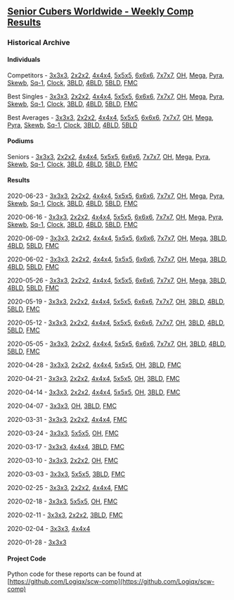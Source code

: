 <style>table {white-space: nowrap;}</style>

## [Senior Cubers Worldwide - Weekly Comp Results](/scw-comp/results/)
### Historical Archive
#### Individuals
Competitors - [3x3x3](333/persons.md), [2x2x2](222/persons.md), [4x4x4](444/persons.md), [5x5x5](555/persons.md), [6x6x6](666/persons.md), [7x7x7](777/persons.md), [OH](333oh/persons.md), [Mega](minx/persons.md), [Pyra](pyram/persons.md), [Skewb](skewb/persons.md), [Sq-1](sq1/persons.md), [Clock](clock/persons.md), [3BLD](333bf/persons.md), [4BLD](444bf/persons.md), [5BLD](555bf/persons.md), [FMC](333fm/persons.md)

Best Singles - [3x3x3](333/singles.md), [2x2x2](222/singles.md), [4x4x4](444/singles.md), [5x5x5](555/singles.md), [6x6x6](666/singles.md), [7x7x7](777/singles.md), [OH](333oh/singles.md), [Mega](minx/singles.md), [Pyra](pyram/singles.md), [Skewb](skewb/singles.md), [Sq-1](sq1/singles.md), [Clock](clock/singles.md), [3BLD](333bf/singles.md), [4BLD](444bf/singles.md), [5BLD](555bf/singles.md), [FMC](333fm/singles.md)

Best Averages - [3x3x3](333/averages.md), [2x2x2](222/averages.md), [4x4x4](444/averages.md), [5x5x5](555/averages.md), [6x6x6](666/averages.md), [7x7x7](777/averages.md), [OH](333oh/averages.md), [Mega](minx/averages.md), [Pyra](pyram/averages.md), [Skewb](skewb/averages.md), [Sq-1](sq1/averages.md), [Clock](clock/averages.md), [3BLD](333bf/averages.md), [4BLD](444bf/averages.md), [5BLD](555bf/averages.md)

#### Podiums
Seniors - [3x3x3](333/podiums.md), [2x2x2](222/podiums.md), [4x4x4](444/podiums.md), [5x5x5](555/podiums.md), [6x6x6](666/podiums.md), [7x7x7](777/podiums.md), [OH](333oh/podiums.md), [Mega](minx/podiums.md), [Pyra](pyram/podiums.md), [Skewb](skewb/podiums.md), [Sq-1](sq1/podiums.md), [Clock](clock/podiums.md), [3BLD](333bf/podiums.md), [4BLD](444bf/podiums.md), [5BLD](555bf/podiums.md), [FMC](333fm/podiums.md)

#### Results
2020-06-23 - [3x3x3](333/2020-06-23.md), [2x2x2](222/2020-06-23.md), [4x4x4](444/2020-06-23.md), [5x5x5](555/2020-06-23.md), [6x6x6](666/2020-06-23.md), [7x7x7](777/2020-06-23.md), [OH](333oh/2020-06-23.md), [Mega](minx/2020-06-23.md), [Pyra](pyram/2020-06-23.md), [Skewb](skewb/2020-06-23.md), [Sq-1](sq1/2020-06-23.md), [Clock](clock/2020-06-23.md), [3BLD](333bf/2020-06-23.md), [4BLD](444bf/2020-06-23.md), [5BLD](555bf/2020-06-23.md), [FMC](333fm/2020-06-23.md)

2020-06-16 - [3x3x3](333/2020-06-16.md), [2x2x2](222/2020-06-16.md), [4x4x4](444/2020-06-16.md), [5x5x5](555/2020-06-16.md), [6x6x6](666/2020-06-16.md), [7x7x7](777/2020-06-16.md), [OH](333oh/2020-06-16.md), [Mega](minx/2020-06-16.md), [Pyra](pyram/2020-06-16.md), [Skewb](skewb/2020-06-16.md), [Sq-1](sq1/2020-06-16.md), [Clock](clock/2020-06-16.md), [3BLD](333bf/2020-06-16.md), [4BLD](444bf/2020-06-16.md), [5BLD](555bf/2020-06-16.md), [FMC](333fm/2020-06-16.md)

2020-06-09 - [3x3x3](333/2020-06-09.md), [2x2x2](222/2020-06-09.md), [4x4x4](444/2020-06-09.md), [5x5x5](555/2020-06-09.md), [6x6x6](666/2020-06-09.md), [7x7x7](777/2020-06-09.md), [OH](333oh/2020-06-09.md), [Mega](minx/2020-06-09.md), [3BLD](333bf/2020-06-09.md), [4BLD](444bf/2020-06-09.md), [5BLD](555bf/2020-06-09.md), [FMC](333fm/2020-06-09.md)

2020-06-02 - [3x3x3](333/2020-06-02.md), [2x2x2](222/2020-06-02.md), [4x4x4](444/2020-06-02.md), [5x5x5](555/2020-06-02.md), [6x6x6](666/2020-06-02.md), [7x7x7](777/2020-06-02.md), [OH](333oh/2020-06-02.md), [Mega](minx/2020-06-02.md), [3BLD](333bf/2020-06-02.md), [4BLD](444bf/2020-06-02.md), [5BLD](555bf/2020-06-02.md), [FMC](333fm/2020-06-02.md)

2020-05-26 - [3x3x3](333/2020-05-26.md), [2x2x2](222/2020-05-26.md), [4x4x4](444/2020-05-26.md), [5x5x5](555/2020-05-26.md), [6x6x6](666/2020-05-26.md), [7x7x7](777/2020-05-26.md), [OH](333oh/2020-05-26.md), [Mega](minx/2020-05-26.md), [3BLD](333bf/2020-05-26.md), [4BLD](444bf/2020-05-26.md), [5BLD](555bf/2020-05-26.md), [FMC](333fm/2020-05-26.md)

2020-05-19 - [3x3x3](333/2020-05-19.md), [2x2x2](222/2020-05-19.md), [4x4x4](444/2020-05-19.md), [5x5x5](555/2020-05-19.md), [6x6x6](666/2020-05-19.md), [7x7x7](777/2020-05-19.md), [OH](333oh/2020-05-19.md), [3BLD](333bf/2020-05-19.md), [4BLD](444bf/2020-05-19.md), [5BLD](555bf/2020-05-19.md), [FMC](333fm/2020-05-19.md)

2020-05-12 - [3x3x3](333/2020-05-12.md), [2x2x2](222/2020-05-12.md), [4x4x4](444/2020-05-12.md), [5x5x5](555/2020-05-12.md), [6x6x6](666/2020-05-12.md), [7x7x7](777/2020-05-12.md), [OH](333oh/2020-05-12.md), [3BLD](333bf/2020-05-12.md), [4BLD](444bf/2020-05-12.md), [5BLD](555bf/2020-05-12.md), [FMC](333fm/2020-05-12.md)

2020-05-05 - [3x3x3](333/2020-05-05.md), [2x2x2](222/2020-05-05.md), [4x4x4](444/2020-05-05.md), [5x5x5](555/2020-05-05.md), [6x6x6](666/2020-05-05.md), [7x7x7](777/2020-05-05.md), [OH](333oh/2020-05-05.md), [3BLD](333bf/2020-05-05.md), [4BLD](444bf/2020-05-05.md), [5BLD](555bf/2020-05-05.md), [FMC](333fm/2020-05-05.md)

2020-04-28 - [3x3x3](333/2020-04-28.md), [2x2x2](222/2020-04-28.md), [4x4x4](444/2020-04-28.md), [5x5x5](555/2020-04-28.md), [OH](333oh/2020-04-28.md), [3BLD](333bf/2020-04-28.md), [FMC](333fm/2020-04-28.md)

2020-04-21 - [3x3x3](333/2020-04-21.md), [2x2x2](222/2020-04-21.md), [4x4x4](444/2020-04-21.md), [5x5x5](555/2020-04-21.md), [OH](333oh/2020-04-21.md), [3BLD](333bf/2020-04-21.md), [FMC](333fm/2020-04-21.md)

2020-04-14 - [3x3x3](333/2020-04-14.md), [2x2x2](222/2020-04-14.md), [4x4x4](444/2020-04-14.md), [5x5x5](555/2020-04-14.md), [OH](333oh/2020-04-14.md), [3BLD](333bf/2020-04-14.md), [FMC](333fm/2020-04-14.md)

2020-04-07 - [3x3x3](333/2020-04-07.md), [OH](333oh/2020-04-07.md), [3BLD](333bf/2020-04-07.md), [FMC](333fm/2020-04-07.md)

2020-03-31 - [3x3x3](333/2020-03-31.md), [2x2x2](222/2020-03-31.md), [4x4x4](444/2020-03-31.md), [FMC](333fm/2020-03-31.md)

2020-03-24 - [3x3x3](333/2020-03-24.md), [5x5x5](555/2020-03-24.md), [OH](333oh/2020-03-24.md), [FMC](333fm/2020-03-24.md)

2020-03-17 - [3x3x3](333/2020-03-17.md), [4x4x4](444/2020-03-17.md), [3BLD](333bf/2020-03-17.md), [FMC](333fm/2020-03-17.md)

2020-03-10 - [3x3x3](333/2020-03-10.md), [2x2x2](222/2020-03-10.md), [OH](333oh/2020-03-10.md), [FMC](333fm/2020-03-10.md)

2020-03-03 - [3x3x3](333/2020-03-03.md), [5x5x5](555/2020-03-03.md), [3BLD](333bf/2020-03-03.md), [FMC](333fm/2020-03-03.md)

2020-02-25 - [3x3x3](333/2020-02-25.md), [2x2x2](222/2020-02-25.md), [4x4x4](444/2020-02-25.md), [FMC](333fm/2020-02-25.md)

2020-02-18 - [3x3x3](333/2020-02-18.md), [5x5x5](555/2020-02-18.md), [OH](333oh/2020-02-18.md), [FMC](333fm/2020-02-18.md)

2020-02-11 - [3x3x3](333/2020-02-11.md), [2x2x2](222/2020-02-11.md), [3BLD](333bf/2020-02-11.md), [FMC](333fm/2020-02-11.md)

2020-02-04 - [3x3x3](333/2020-02-04.md), [4x4x4](444/2020-02-04.md)

2020-01-28 - [3x3x3](333/2020-01-28.md)

#### Project Code
Python code for these reports can be found at [https://github.com/Logiqx/scw-comp](https://github.com/Logiqx/scw-comp)

<!-- Global site tag (gtag.js) - Google Analytics -->
<script async src="https://www.googletagmanager.com/gtag/js?id=UA-86348435-3"></script>
<script>window.dataLayer = window.dataLayer || []; function gtag() {dataLayer.push(arguments);} gtag('js', new Date()); gtag('config', 'UA-86348435-3');</script>
